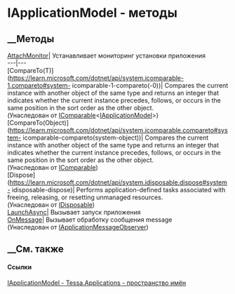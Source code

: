 # IApplicationModel - методы
##  __Методы
[AttachMonitor](M_Tessa_Applications_IApplicationModel_AttachMonitor.htm)|
Устанавливает мониторинг установки приложения  
---|---  
[CompareTo(T)](https://learn.microsoft.com/dotnet/api/system.icomparable-1.compareto#system-
icomparable-1-compareto\(-0\))| Compares the current instance with another
object of the same type and returns an integer that indicates whether the
current instance precedes, follows, or occurs in the same position in the sort
order as the other object.  
(Унаследован от
[IComparable](https://learn.microsoft.com/dotnet/api/system.icomparable-1)<[IApplicationModel](T_Tessa_Applications_IApplicationModel.htm)>)  
[CompareTo(Object)](https://learn.microsoft.com/dotnet/api/system.icomparable.compareto#system-
icomparable-compareto\(system-object\))| Compares the current instance with
another object of the same type and returns an integer that indicates whether
the current instance precedes, follows, or occurs in the same position in the
sort order as the other object.  
(Унаследован от
[IComparable](https://learn.microsoft.com/dotnet/api/system.icomparable))  
[Dispose](https://learn.microsoft.com/dotnet/api/system.idisposable.dispose#system-
idisposable-dispose)| Performs application-defined tasks associated with
freeing, releasing, or resetting unmanaged resources.  
(Унаследован от
[IDisposable](https://learn.microsoft.com/dotnet/api/system.idisposable))  
[LaunchAsync](M_Tessa_Applications_IApplicationModel_LaunchAsync.htm)|
Вызывает запуск приложения  
[OnMessage](M_Tessa_Applications_Services_ApplicationManager_IApplicationMessageObserver_OnMessage.htm)|
Вызывает обработку сообщения message  
(Унаследован от
[IApplicationMessageObserver](T_Tessa_Applications_Services_ApplicationManager_IApplicationMessageObserver.htm))  
##  __См. также
#### Ссылки
[IApplicationModel - ](T_Tessa_Applications_IApplicationModel.htm)
[Tessa.Applications - пространство имён](N_Tessa_Applications.htm)
